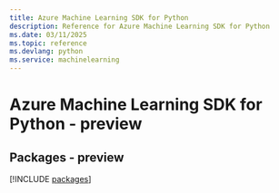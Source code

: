 ```yaml
---
title: Azure Machine Learning SDK for Python
description: Reference for Azure Machine Learning SDK for Python
ms.date: 03/11/2025
ms.topic: reference
ms.devlang: python
ms.service: machinelearning
---
```

# Azure Machine Learning SDK for Python - preview
## Packages - preview
[!INCLUDE [packages](machine-learning-index.md)]
